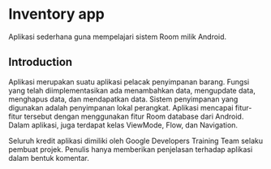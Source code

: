 Inventory app
==================================

Aplikasi sederhana guna mempelajari sistem Room milik Android.

Introduction
------------

Aplikasi merupakan suatu aplikasi pelacak penyimpanan barang. Fungsi yang telah diimplementasikan ada menambahkan data, mengupdate data, menghapus data, dan mendapatkan data. Sistem penyimpanan yang digunakan adalah penyimpanan lokal perangkat. Aplikasi mencapai fitur-fitur tersebut dengan menggunakan fitur Room database dari Android. Dalam aplikasi, juga terdapat kelas ViewMode, Flow, dan Navigation.
  
Seluruh kredit aplikasi dimiliki oleh Google Developers Training Team selaku pembuat projek. Penulis hanya memberikan penjelasan terhadap aplikasi dalam bentuk komentar.
